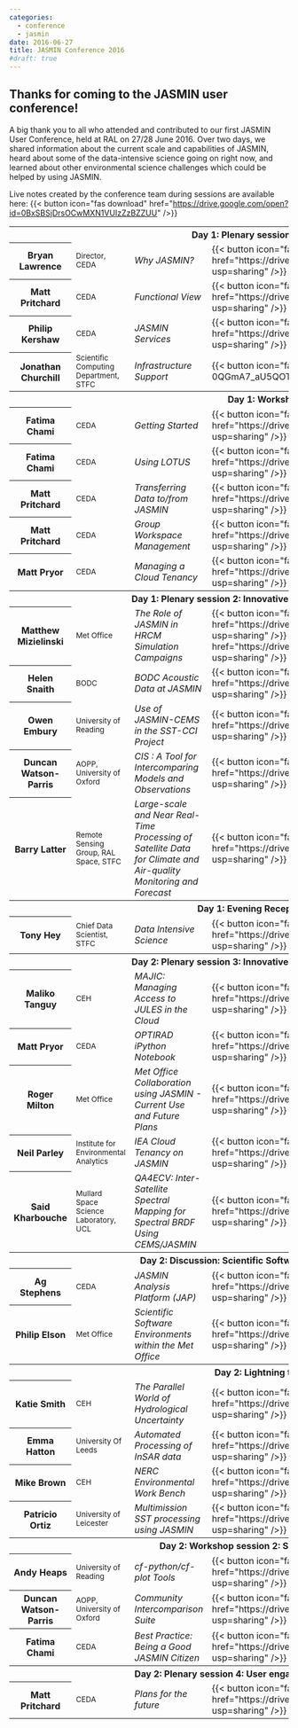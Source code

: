 ```yaml
---
categories:
  - conference
  - jasmin
date: 2016-06-27
title: JASMIN Conference 2016
#draft: true
---
```


<h2>Thanks for coming to the JASMIN user conference!</h2>
<p>A big thank you to all who attended and contributed to our first JASMIN User Conference, held at RAL on 27/28 June 2016. Over two days, we shared information about the current scale and capabilities of JASMIN, heard about some of the data-intensive science going on right now, and learned about other environmental science challenges which could be helped by using JASMIN.</p>
<!-- <p><img height="142" src="/media/uploads/event/jasmin_conf_talk1-300x142.jpg" style="display: block; margin-left: auto; margin-right: auto;" width="300" /></p>
Prof. Tony Hey (STFC Chief Data Scientist) delivers his presentation on Data Intensive Science at the evening reception of the JASMIN User Conference 2016 (Photos: Matt Pritchard, STFC)
<p><img height="228" src="/media/uploads/event/jasmin_conf_talk2-300x228.jpg" style="display: block; margin-left: auto; margin-right: auto;" width="300" /></p> 
Workshop sessions helped new and existing users learn how to get the best out of JASMIN's processing and data transfer capabilities, and how scientific collaborations might go about managing their own computing infrastructures within the JASMIN Cloud. Discussions focussed on how scientific software might be managed by a community for its own and wider benefit, and learned about particular software tools developed around the JASMIN platform which help distil best practice and enable efficient scientific workflows.
-->

Live notes created by the conference team during sessions are available here: {{< button icon="fas download" href="https://drive.google.com/open?id=0BxSBSjDrsOCwMXN1VUIzZzBZZUU" />}}

<table class="table">
<tbody>
<tr class="success">
<th colspan="4">Day 1: Plenary session 1: JASMIN Overview</th>
</tr>
<tr>
<th>Bryan Lawrence</th>
<td><small>Director, CEDA</small></td>
<td><em>Why JASMIN?</em></td>
<td>
{{< button icon="fas download" href="https://drive.google.com/file/d/0ByZlfuGg6bZTN3pnazJFUmt5aXM/view?usp=sharing" />}}
</td>
</tr>
<tr>
<th>Matt Pritchard</th>
<td><small>CEDA</small></td>
<td><em>Functional View</em></td>
<td> {{< button icon="fas download" href="https://drive.google.com/file/d/0BxSBSjDrsOCwaGxoR0ZiWG9CMTg/view?usp=sharing"  />}}</td>
</tr>
<tr>
<th>Philip Kershaw</th>
<td><small>CEDA</small></td>
<td><em>JASMIN Services</em></td>
<td> {{< button icon="fas download" href="https://drive.google.com/file/d/0BxcfUHTVkTU6aldDOEc2THFlak0/view?usp=sharing" />}}</td>
</tr>
<tr>
<th>Jonathan Churchill</th>
<td><small>Scientific Computing Department, STFC</small></td>
<td><em>Infrastructure Support</em></td>
<td> {{< button icon="fas download" href="https://drive.google.com/file/d/0BwP1-0QGmA7_aU5QOTZ3eHBpMzA/view?usp=sharing"  />}}</td>
</tr>
<tr class="success">
<th colspan="4">Day 1: Workshop session 1</th>
</tr>
<tr>
<th>Fatima Chami</th>
<td><small>CEDA</small></td>
<td><em>Getting Started</em></td>
<td>  {{< button icon="fas download" href="https://drive.google.com/file/d/0BxSBSjDrsOCwOUZaNjhlYko0Wms/view?usp=sharing" />}}</td>
</tr>
<tr>
<th>Fatima Chami</th>
<td><small>CEDA</small></td>
<td><em>Using LOTUS</em></td>
<td> {{< button icon="fas download" href="https://drive.google.com/file/d/0BxSBSjDrsOCwZHVsWExiTnBFSUU/view?usp=sharing"  />}}</td>
</tr>
<tr>
<th>Matt Pritchard</th>
<td><small>CEDA</small></td>
<td><em>Transferring Data to/from JASMIN</em></td>
<td> {{< button icon="fas download" href="https://drive.google.com/file/d/0BxSBSjDrsOCwTkZ4YVBaSUNzbGs/view?usp=sharing" />}}</td>

</tr>
<tr>
<th>Matt Pritchard</th>
<td><small>CEDA</small></td>
<td><em>Group Workspace Management</em></td>
<td> {{< button icon="fas download" href="https://drive.google.com/file/d/0BxSBSjDrsOCwdHJWVjZoRU1Hejg/view?usp=sharing" />}}</td>
</tr>
<tr>
<th>Matt Pryor</th>
<td><small>CEDA</small></td>
<td><em>Managing a Cloud Tenancy</em></td>
<td> {{< button icon="fas download" href="https://drive.google.com/file/d/0BxSBSjDrsOCwcWJuOVlOVDNhSjg/view?usp=sharing" />}}</td>
</tr>
<tr class="success">
<th colspan="4">Day 1: Plenary session 2: Innovative Solutions Enabled with JASMIN (1)</th>
</tr>
<tr>
<th>Matthew Mizielinski</th>
<td><small>Met Office</small></td>
<td><em>The Role of JASMIN in HRCM Simulation Campaigns</em></td>
<td> {{< button icon="fas download" href="https://drive.google.com/file/d/0BxSBSjDrsOCwZWdBektDZU12bjA/view?usp=sharing" />}}  {{< button icon="fas download" href="https://drive.google.com/file/d/0BxSBSjDrsOCwX0lzbHgwcHktUWc/view?usp=sharing" />}}</td>
</tr>
<tr>
<th>Helen Snaith</th>
<td><small>BODC</small></td>
<td><em>BODC Acoustic Data at JASMIN</em></td>
<td> {{< button icon="fas download" href="https://drive.google.com/file/d/0BxSBSjDrsOCwMFgzUk5PSE5wWXM/view?usp=sharing" />}}</td>
</tr>
<tr>
<th>Owen Embury</th>
<td><small>University of Reading</small></td>
<td><em>Use of JASMIN-CEMS in the SST-CCI Project</em></td>
<td> {{< button icon="fas download" href="https://drive.google.com/file/d/0BxSBSjDrsOCwQVB6cWdiQkFiaTg/view?usp=sharing" />}}</td>
</tr>
<tr>
<th>Duncan Watson-Parris</th>
<td><small>AOPP, University of Oxford</small></td>
<td><em>CIS : A Tool for Intercomparing Models and Observations</em></td>
<td> {{< button icon="fas download" href="https://drive.google.com/file/d/0BxSBSjDrsOCwdDIxcGRFNmhQNVU/view?usp=sharing" />}}</td>
</tr>
<tr>
<th>Barry Latter</th>
<td><small>Remote Sensing Group, RAL Space, STFC</small></td>
<td><em>Large-scale and Near Real-Time Processing of Satellite Data for Climate and Air-quality Monitoring and Forecast</em></td>
<td> {{< button icon="fas download" href="https://drive.google.com/file/d/0BxSBSjDrsOCwYUdvQ2g1azNESjA/view?usp=sharing" />}}</td>
</tr>
<tr class="success">
<th colspan="4">Day 1: Evening Reception/Poster Session</th>
</tr>
<tr>
<th>Tony Hey</th>
<td><small>Chief Data Scientist, STFC</small></td>
<td><em>Data Intensive Science</em></td>
<td> {{< button icon="fas download" href="https://drive.google.com/file/d/0BxSBSjDrsOCwdXFBdVBRV2RoYmc/view?usp=sharing" />}}</td>
</tr>
<tr class="success">
<th colspan="4">Day 2: Plenary session 3: Innovative Solutions Enabled with JASMIN (2)</th>
</tr>
<tr>
<th>Maliko Tanguy</th>
<td><small>CEH</small></td>
<td><em>MAJIC: Managing Access to JULES in the Cloud</em></td>
<td> {{< button icon="fas download" href="https://drive.google.com/file/d/0BxSBSjDrsOCwS3VDbVFiQmUyMnM/view?usp=sharing" />}}</td>
</tr>
<tr>
<th>Matt Pryor</th>
<td><small>CEDA</small></td>
<td><em>OPTIRAD iPython Notebook</em></td>
<td> {{< button icon="fas download" href="https://drive.google.com/file/d/0BxSBSjDrsOCwNUVtZkx2N2pMOU0/view?usp=sharing" />}}</td>
</tr>
<tr>
<th>Roger Milton</th>
<td><small>Met Office</small></td>
<td><em>Met Office Collaboration using JASMIN - Current Use and Future Plans</em></td>
<td> {{< button icon="fas download" href="https://drive.google.com/file/d/0BxSBSjDrsOCweHhXdmkwU2tRN0k/view?usp=sharing" />}}</td>
</tr>
<tr>
<th>Neil Parley</th>
<td><small>Institute for Environmental Analytics</small></td>
<td><em>IEA Cloud Tenancy on JASMIN</em></td>
<td> {{< button icon="fas download"  href="https://drive.google.com/file/d/0BxSBSjDrsOCwRkstdFRFWXBQV00/view?usp=sharing" />}}</td>
</tr>
<tr>
<th>Said Kharbouche</th>
<td><small>Mullard Space Science Laboratory, UCL</small></td>
<td><em>QA4ECV: Inter-Satellite Spectral Mapping for Spectral BRDF Using CEMS/JASMIN</em></td>
<td> {{< button icon="fas download" href="https://drive.google.com/file/d/0BxSBSjDrsOCwWkp6aXU5Q3Z3ZEk/view?usp=sharing" />}}</td>
</tr>
<tr class="success">
<th colspan="4">Day 2: Discussion: Scientific Software Environments and Packaging</th>
</tr>
<tr>
<th>Ag Stephens</th>
<td><small>CEDA</small></td>
<td><em>JASMIN Analysis Platform (JAP)</em></td>
<td> {{< button icon="fas download" href="https://drive.google.com/file/d/0BxSBSjDrsOCwa1d1S1FQZkJpMXc/view?usp=sharing" />}}</td>
</tr>
<tr>
<th>Philip Elson</th>
<td><small>Met Office</small></td>
<td><em>Scientific Software Environments within the Met Office</em></td>
<td> {{< button icon="fas download" href="https://drive.google.com/file/d/0BxSBSjDrsOCwSmN4THIzQmxJZ2M/view?usp=sharing" />}}</td>
</tr>
<tr class="success">
<th colspan="4">Day 2: Lightning talks: Use Cases</th>
</tr>
<tr>
<th>Katie Smith</th>
<td><small>CEH</small></td>
<td><em>The Parallel World of Hydrological Uncertainty</em></td>
<td> {{< button icon="fas download" href="https://drive.google.com/file/d/0BxSBSjDrsOCweGEwZE9jb3RDT00/view?usp=sharing" />}}</td>
</tr>
<tr>
<th>Emma Hatton</th>
<td><small>University Of Leeds</small></td>
<td><em>Automated Processing of InSAR data</em></td>
<td> {{< button icon="fas download"  href="https://drive.google.com/file/d/0BxSBSjDrsOCwRXFnMHA5Q3Y5Wjg/view?usp=sharing" />}}</td>
</tr>
<tr>
<th>Mike Brown</th>
<td><small>CEH</small></td>
<td><em>NERC Environmental Work Bench</em></td>
<td> {{< button icon="fas download" href="https://drive.google.com/file/d/0BxSBSjDrsOCwN3ZfSDI1bGpMZEU/view?usp=sharing" />}}</td>
</tr>
<tr>
<th>Patricio Ortiz</th>
<td><small>University of Leicester</small></td>
<td><em>Multimission SST processing using JASMIN</em></td>
<td> {{< button icon="fas download" href="https://drive.google.com/file/d/0BxSBSjDrsOCwSHpXandXNTlmdTg/view?usp=sharing" />}}</td>
</tr>
<tr class="success">
<th colspan="4">Day 2: Workshop session 2: Scientific Analysis on JASMIN</th>
</tr>
<tr>
<th>Andy Heaps</th>
<td><small>University of Reading</small></td>
<td><em>cf-python/cf-plot Tools</em></td>
<td> {{< button icon="fas download" href="https://drive.google.com/file/d/0BxSBSjDrsOCwMmdfbTZmN0dYTHc/view?usp=sharing" />}}</td>
</tr>
<tr>
<th>Duncan Watson-Parris</th>
<td><small>AOPP, University of Oxford</small></td>
<td><em>Community Intercomparison Suite</em></td>
<td>{{< button icon="fas download" href="https://drive.google.com/file/d/0BxSBSjDrsOCwNFVTUURLelFXZTg/view?usp=sharing" />}}</td>
</tr>
<tr>
<th>Fatima Chami</th>
<td><small>CEDA</small></td>
<td><em>Best Practice: Being a Good JASMIN Citizen</em></td>
<td> {{< button icon="fas download" href="https://drive.google.com/file/d/0BxSBSjDrsOCwOEUxeUdhLXpEa0U/view?usp=sharing" />}}</td>
</tr>
<tr class="success">
<th colspan="4">Day 2: Plenary session 4: User engagement plans and JASMIN futures</th>
</tr>
<tr>
<th>Matt Pritchard</th>
<td><small>CEDA</small></td>
<td><em>Plans for the future</em></td>
<td>{{< button icon="fas download" href="https://drive.google.com/file/d/0BxSBSjDrsOCwUnFvWDExaGNERm8/view?usp=sharing" />}}</td>
</tr>
</table>
</div>
